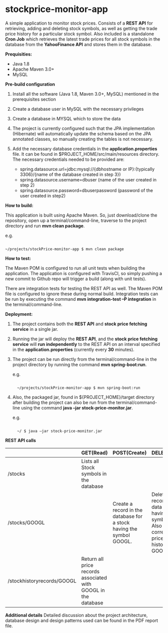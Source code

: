 # stockprice-monitor-app
A simple application to monitor stock prices. Consists of a **REST API** for retrieving, adding and deleting stock symbols, 
as well as getting the trade price history for a particular stock symbol. Also included is a standalone **Cron Job** which
retrieves the latest trade prices for all stock symbols in the database from the **YahooFinance API** and stores them in
the database.

**Prequisities:**
* Java 1.8
* Apache Maven 3.0+
* MySQL

**Pre-build configuration**

1.	Install all the software (Java 1.8, Maven 3.0+, MySQL) mentioned in the prerequisites section
2.	Create a  database user in MySQL with the necessary privileges
3.	Create a database in MYSQL which to store the data
4.	The project is currently configured such that the JPA implementation (Hibernate) will automatically update the schema based on the JPA annotated classes, so manually creating the tables is not necessary.
5.	Add the necessary database credentials in the **application.properties** file. It can be found in $PROJECT_HOME/src/main/resources directory. The necessary credentials needed to be provided are:

      * spring.datasource.url=jdbc:mysql://{dbhostname or IP}:{typically 3306}/{name of the database created in step 3})
      * spring.datasource.username=dbuser (name of the user created in step 2)
      *	spring.datasource.password=dbuserpassword (password of the user created in step2)


**How to build:**

This application is built using Apache Maven. So, just download/clone the repository, open up a terminal/command-line,
traverse to the project directory and run **mvn clean package**. 

e.g.

<code>
~/projects/stockPrice-monitor-app $ mvn clean package
</code>

**How to test:**

The Maven POM is configured to run all unit tests when building the application. The application is configured with TravisCI, so
simply pushing a new commit to Github repo will trigger a build (along with unit tests).

There are integration tests for testing the REST API as well. The Maven POM file is configured to ignore these during normal build.
Integration tests can be run by executing the command **mvn integration-test –P integration** in the terminal/command-line.

**Deployment:**

1.	The project contains both the **REST API** and **stock price fetching service** in a single jar. 
2.	Running the jar will deploy the **REST API**, and the **stock price fetching service** will **run independently**
    to the REST API on an interval specified in the **application.properties** (currently every **30** minutes).
3.	The project can be run directly from the terminal/command-line in the project directory by
    running the command **mvn spring-boot:run**.
    
    e.g.
    
    <code>
      ~/projects/stockPrice-monitor-app $ mvn spring-boot:run
    </code>
    
    
4.	Also, the packaged jar, found in ${PROJECT_HOME}/target directory after building the project
    can also be run from the terminal/command-line using the command **java –jar stock-price-monitor.jar**.
    
    e.g.
    
    <code>
      ~/ $ java –jar stock-price-monitor.jar
    </code>

**REST API calls**

|         | GET(Read)           | POST(Create)  |DELETE(Delete)|
| ------------- |-------------| -----|-----|
| /stocks     | Lists all Stock symbols in the database | | |
| /stocks/GOOGL    |      |  Create a record in the database for a stock having the symbol GOOGL. |Delete the record in the data for a stock having the symbol GOOGL. Also delete corresponding price record history for GOOGL as well.|
| /stockhistoryrecords/GOOGL| Return all price records associated with GOOGL in the database | | |

**Additional details**
Detailed discussion about the project architecture, database design and design patterns used can be found in the PDF report file.


